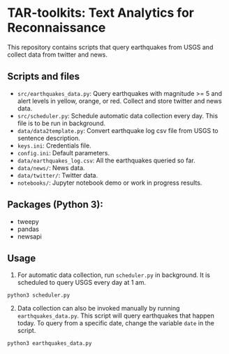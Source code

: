 # TAR-toolkits: Text Analytics for Reconnaissance

This repository contains scripts that query earthquakes from USGS and collect data from twitter and news.

## Scripts and files
- `src/earthquakes_data.py`: Query earthquakes with magnitude >= 5 and alert levels in yellow, orange, or red. Collect and store twitter and news data.
- `src/scheduler.py`: Schedule automatic data collection every day. This file is to be run in background.
- `data/data2template.py`: Convert earthquake log csv file from USGS to sentence description.
- `keys.ini`: Credentials file.
- `config.ini`: Default parameters.
- `data/earthquakes_log.csv`: All the earthquakes queried so far.
- `data/news/`: News data.
- `data/twitter/`: Twitter data.
- `notebooks/`: Jupyter notebook demo or work in progress results.

## Packages (Python 3):
- tweepy
- pandas
- newsapi

## Usage
1. For automatic data collection, run `scheduler.py` in background. It is scheduled to query USGS every day at 1 am.
```
python3 scheduler.py
```

2. Data collection can also be invoked manually by running `earthquakes_data.py`. This script will query earthquakes that happen today. To query from a specific date, change the variable `date` in the script.
```
python3 earthquakes_data.py
```
